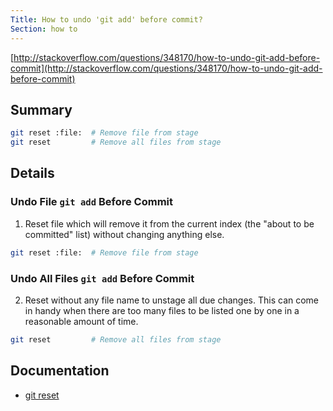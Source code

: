 ```yaml
---
Title: How to undo 'git add' before commit?
Section: how to
---
```


[http://stackoverflow.com/questions/348170/how-to-undo-git-add-before-commit](http://stackoverflow.com/questions/348170/how-to-undo-git-add-before-commit)

## Summary

```sh
git reset :file:  # Remove file from stage
git reset         # Remove all files from stage
```

## Details

### Undo File `git add` Before Commit

1. Reset file which will remove it from the current index (the "about to be committed" list) without changing anything else.

```sh
git reset :file:  # Remove file from stage
```

### Undo All Files `git add` Before Commit

2. Reset without any file name to unstage all due changes. This can come in handy when there are too many files to be listed one by one in a reasonable amount of time.

```sh
git reset         # Remove all files from stage
```

## Documentation

- [git reset]()
